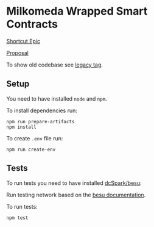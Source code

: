 # Milkomeda Wrapped Smart Contracts

[Shortcut Epic](https://app.shortcut.com/dcspark/epic/7930)

[Proposal](https://docs.google.com/document/d/1tbhMmctw6RQKW_UUox0qOnqhOfBe7uHRO0sMx7Isaac)

To show old codebase see [legacy tag](https://github.com/dcSpark/wrapped-smartcontracts/tree/legacy).

## Setup

You need to have installed `node` and `npm`.

To install dependencies run:

```
npm run prepare-artifacts
npm install
```

To create `.env` file run:

```
npm run create-env
```

## Tests

To run tests you need to have installed [dcSpark/besu](https://github.com/dcSpark/besu):

Run testing network based on the [besu documentation](https://besu.hyperledger.org/en/stable/public-networks/get-started/start-node/#syncing-and-storage).

To run tests:

```
npm test
```
